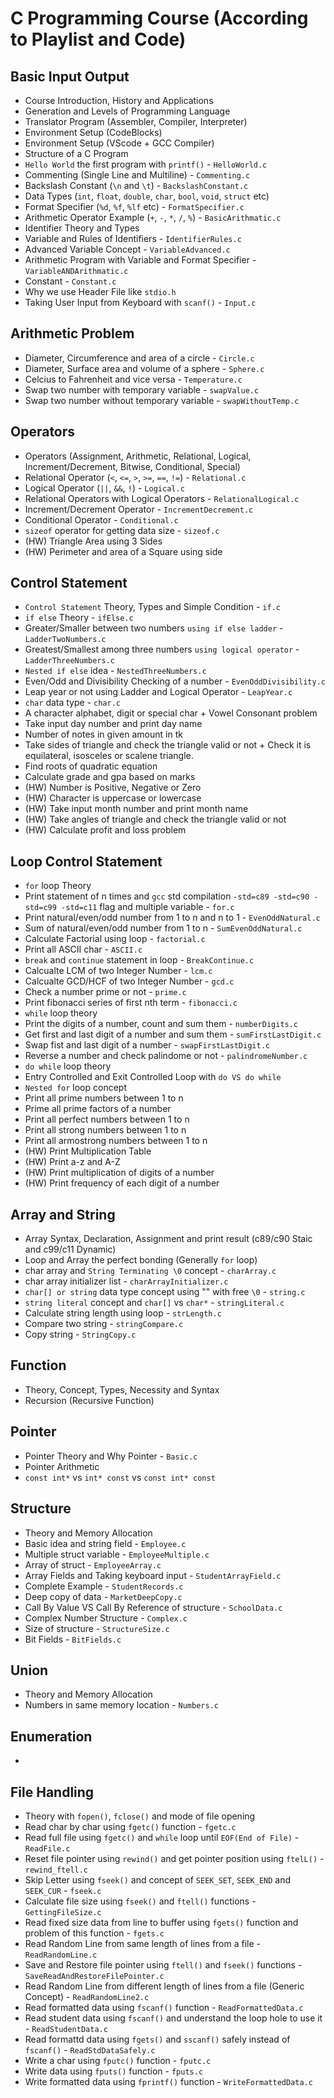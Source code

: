 # C Programming Course (According to Playlist and Code)

## Basic Input Output
- Course Introduction, History and Applications
- Generation and Levels of Programming Language
- Translator Program (Assembler, Compiler, Interpreter)
- Environment Setup (CodeBlocks)
- Environment Setup (VScode + GCC Compiler)
- Structure of a C Program
- `Hello World` the first program with `printf()` - `HelloWorld.c`
- Commenting (Single Line and Multiline) - `Commenting.c`
- Backslash Constant (`\n` and `\t`) - `BackslashConstant.c` 
- Data Types (`int`, `float`, `double`, `char`, `bool`, `void`, `struct` etc)
- Format Specifier (`%d`, `%f`, `%lf` etc) - `FormatSpecifier.c`
- Arithmetic Operator Example (`+`, `-`, `*`, `/`, `%`) - `BasicArithmatic.c`
- Identifier Theory and Types
- Variable and Rules of Identifiers - `IdentifierRules.c`
- Advanced Variable Concept - `VariableAdvanced.c`
- Arithmetic Program with Variable and Format Specifier - `VariableANDArithmatic.c` 
- Constant - `Constant.c`
- Why we use Header File like `stdio.h`
- Taking User Input from Keyboard with `scanf()` - `Input.c`

## Arithmetic Problem
- Diameter, Circumference and area of a circle - `Circle.c`
- Diameter, Surface area and volume of a sphere - `Sphere.c`
- Celcius to Fahrenheit and vice versa - `Temperature.c`
- Swap two number with temporary variable - `swapValue.c`
- Swap two number without temporary variable - `swapWithoutTemp.c`

## Operators
- Operators (Assignment, Arithmetic, Relational, Logical, Increment/Decrement, Bitwise, Conditional, Special)
- Relational Operator (`<`, `<=`, `>`, `>=`, `==`, `!=`) - `Relational.c`
- Logical Operator (`||`, `&&`, `!`) - `Logical.c`
- Relational Operators with Logical Operators - `RelationalLogical.c`
- Increment/Decrement Operator - `IncrementDecrement.c`
- Conditional Operator - `Conditional.c`
- `sizeof` operator for getting data size - `sizeof.c`
- (HW) Triangle Area using 3 Sides
- (HW) Perimeter and area of a Square using side

## Control Statement
- `Control Statement` Theory, Types and Simple Condition - `if.c`
- `if else` Theory - `ifElse.c`
- Greater/Smaller between two numbers `using if else ladder` - `LadderTwoNumbers.c`
- Greatest/Smallest among three numbers `using logical operator` - `LadderThreeNumbers.c`
- `Nested if else` idea - `NestedThreeNumbers.c`
- Even/Odd and Divisibility Checking of a number - `EvenOddDivisibility.c`
- Leap year or not using Ladder and Logical Operator - `LeapYear.c`
- `char` data type - `char.c`
- A character alphabet, digit or special char + Vowel Consonant problem 
- Take input day number and print day name
- Number of notes in given amount in tk
- Take sides of triangle and check the triangle valid or not + Check it is equilateral, isosceles or scalene triangle.
- Find roots of quadratic equation 
- Calculate grade and gpa based on marks
- (HW) Number is Positive, Negative or Zero
- (HW) Character is uppercase or lowercase
- (HW) Take  input month number and print month name
- (HW) Take angles of triangle and check the triangle valid or not
- (HW) Calculate profit and loss problem


## Loop Control Statement
- `for` loop Theory
- Print statement of n times and `gcc` std compilation `-std=c89 -std=c90 -std=c99 -std=c11` flag and multiple variable - `for.c`
- Print natural/even/odd number from 1 to n and n to 1 - `EvenOddNatural.c`
- Sum of natural/even/odd number from 1 to n - `SumEvenOddNatural.c`
- Calculate Factorial using loop - `factorial.c`
- Print all ASCII char - `ASCII.c`
- `break` and `continue` statement in loop - `BreakContinue.c`
- Calcualte LCM of two Integer Number - `lcm.c`
- Calcualte GCD/HCF of two Integer Number - `gcd.c`
- Check a number prime or not - `prime.c` 
- Print fibonacci series of first nth term - `fibonacci.c`
- `while` loop theory
- Print the digits of a number, count and sum them - `numberDigits.c`
- Get first and last digit of a number and sum them - `sumFirstLastDigit.c`
- Swap fist and last digit of a number - `swapFirstLastDigit.c`
- Reverse a number and check palindome or not - `palindromeNumber.c`
- `do while` loop theory
- Entry Controlled and Exit Controlled Loop with `do VS do while`
- `Nested for` loop concept
- Print all prime numbers between 1 to n
- Prime all prime factors of a number
- Print all perfect numbers between 1 to n
- Print all strong numbers between 1 to n
- Print all armostrong numbers between 1 to n
- (HW) Print Multiplication Table
- (HW) Print a-z and A-Z
- (HW) Print multiplication of digits of a number
- (HW) Print frequency of each digit of a number

## Array and String
- Array Syntax, Declaration, Assignment and print result (c89/c90 Staic and c99/c11 Dynamic)
- Loop and Array the perfect bonding (Generally `for` loop)
- char array and `String Terminating \0` concept - `charArray.c`
- char array initializer list - `charArrayInitializer.c`
- `char[] or string` data type concept using "" with free `\0` - `string.c`
- `string literal` concept and `char[]` vs `char*` - `stringLiteral.c`
- Calculate string length using loop - `strLength.c`
- Compare two string - `stringCompare.c`
- Copy string - `StringCopy.c`

## Function
- Theory, Concept, Types, Necessity and Syntax
- Recursion (Recursive Function)

## Pointer
- Pointer Theory and Why Pointer - `Basic.c`
- Pointer Arithmetic 
- `const int*` vs `int* const` vs `const int* const`

## Structure
- Theory and Memory Allocation
- Basic idea and string field - `Employee.c`
- Multiple struct variable - `EmployeeMultiple.c`
- Array of struct - `EmployeeArray.c`
- Array Fields and Taking keyboard input - `StudentArrayField.c`
- Complete Example - `StudentRecords.c`
- Deep copy of data - `MarketDeepCopy.c`
- Call By Value VS Call By Reference of structure - `SchoolData.c`
- Complex Number Structure - `Complex.c`
- Size of structure - `StructureSize.c`
- Bit Fields - `BitFields.c`

## Union
- Theory and Memory Allocation
- Numbers in same memory location - `Numbers.c`


## Enumeration
- 

## File Handling
- Theory with `fopen()`, `fclose()` and mode of file opening
- Read char by char using `fgetc()` function - `fgetc.c`
- Read full file using `fgetc()` and `while` loop until `EOF(End of File)` - `ReadFile.c`
- Reset file pointer using `rewind()` and get pointer position using `ftelL()` - `rewind_ftell.c`
- Skip Letter using `fseek()` and concept of `SEEK_SET`, `SEEK_END` and `SEEK_CUR` - `fseek.c`
- Calculate file size using `fseek()` and `ftell()` functions - `GettingFileSize.c`
- Read fixed size data from line to buffer using `fgets()` function and problem of this function - `fgets.c`
- Read Random Line from same length of lines from a file - `ReadRandomLine.c`
- Save and Restore file pointer using `ftell()` and `fseek()` functions - `SaveReadAndRestoreFilePointer.c`
- Read Random Line from different length of lines from a file (Generic Concept) - `ReadRandomLine2.c`
- Read formatted data using `fscanf()` function - `ReadFormattedData.c`
- Read student data using `fscanf()` and understand the loop hole to use it - `ReadStudentData.c`
- Read formattd data using `fgets()` and `sscanf()` safely instead of `fscanf()` - `ReadStdDataSafely.c`
- Write a char using `fputc()` function - `fputc.c`
- Write data using `fputs()` function - `fputs.c`
- Write formatted data using `fprintf()` function - `WriteFormattedData.c`